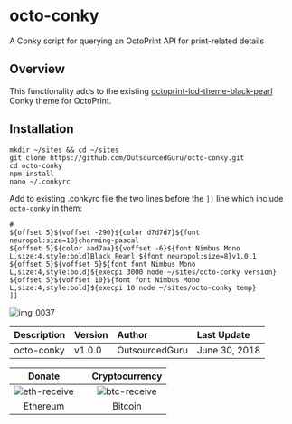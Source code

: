# octo-conky
A Conky script for querying an OctoPrint API for print-related details

## Overview
This functionality adds to the existing [octoprint-lcd-theme-black-pearl](https://github.com/OutsourcedGuru/octoprint-lcd-theme-black-pearl) Conky theme for OctoPrint.

## Installation

```
mkdir ~/sites && cd ~/sites
git clone https://github.com/OutsourcedGuru/octo-conky.git
cd octo-conky
npm install
nano ~/.conkyrc
```

Add to existing .conkyrc file the two lines before the `]]` line which include `octo-conky` in them:
```
#
${offset 5}${voffset -290}${color d7d7d7}${font neuropol:size=18}charming-pascal
${offset 5}${color aad7aa}${voffset -6}${font Nimbus Mono L,size:4,style:bold}Black Pearl ${font neuropol:size=8}v1.0.1
${offset 5}${voffset 5}${font font Nimbus Mono L,size:4,style:bold}${execpi 3000 node ~/sites/octo-conky version}
${offset 5}${voffset 10}${font font Nimbus Mono L,size:4,style:bold}${execpi 10 node ~/sites/octo-conky temp}
]]
```

![img_0037](https://user-images.githubusercontent.com/15971213/42129168-b8ed3402-7c71-11e8-9a56-28a8deac83ad.jpg)

|Description|Version|Author|Last Update|
|:---|:---|:---|:---|
|octo-conky|v1.0.0|OutsourcedGuru|June 30, 2018|

|Donate||Cryptocurrency|
|:-----:|---|:--------:|
| ![eth-receive](https://user-images.githubusercontent.com/15971213/40564950-932d4d10-601f-11e8-90f0-459f8b32f01c.png) || ![btc-receive](https://user-images.githubusercontent.com/15971213/40564971-a2826002-601f-11e8-8d5e-eeb35ab53300.png) |
|Ethereum||Bitcoin|
